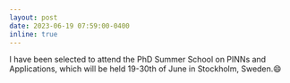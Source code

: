 ```yaml
---
layout: post
date: 2023-06-19 07:59:00-0400
inline: true
---
```


I have been selected to attend  the PhD Summer School on PINNs and Applications, which will be held 19-30th of June in Stockholm, Sweden.:smile:
